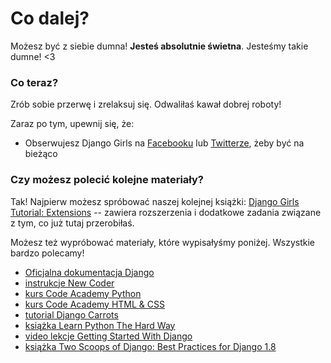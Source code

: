 # Co dalej?

Możesz być z siebie dumna! **Jesteś absolutnie świetna**. Jesteśmy takie dumne! <3

### Co teraz?

Zrób sobie przerwę i zrelaksuj się. Odwaliłaś kawał dobrej roboty!

Zaraz po tym, upewnij się, że:

*   Obserwujesz Django Girls na [Facebooku][1] lub [Twitterze][2], żeby być na bieżąco

 [1]: http://facebook.com/djangogirls
 [2]: https://twitter.com/djangogirls

### Czy możesz polecić kolejne materiały?

Tak! Najpierw możesz spróbować naszej kolejnej książki: [Django Girls Tutorial: Extensions][3] -- zawiera rozszerzenia i dodatkowe zadania związane z tym, co już tutaj przerobiłaś.

 [3]: http://djangogirls.gitbooks.io/django-girls-tutorial-extensions/

Możesz też wypróbować materiały, które wypisałyśmy poniżej. Wszystkie bardzo polecamy!

- [Oficjalna dokumentacja Django][4]
- [instrukcje New Coder][5]
- [kurs Code Academy Python][6]
- [kurs Code Academy HTML & CSS][7]
- [tutorial Django Carrots][8]
- [książka Learn Python The Hard Way][9]
- [video lekcje Getting Started With Django][10]
- [książka Two Scoops of Django: Best Practices for Django 1.8][11]

 [4]: https://docs.djangoproject.com/en/1.8/intro/tutorial01/
 [5]: http://newcoder.io/tutorials/
 [6]: https://www.codecademy.com/en/tracks/python/
 [7]: https://www.codecademy.com/tracks/web/
 [8]: https://github.com/ggcarrots/django-carrots/
 [9]: http://learnpythonthehardway.org/book/
 [10]: http://www.www.gettingstartedwithdjango.com/
 [11]: https://twoscoopspress.com/products/two-scoops-of-django-1-8/
